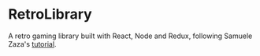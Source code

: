 # RetroLibrary

A retro gaming library built with React, Node and Redux, following Samuele Zaza's [tutorial](https://scotch.io/tutorials/retrogames-library-with-node-react-and-redux-1-server-api-and-react-frontend#folder-structure).